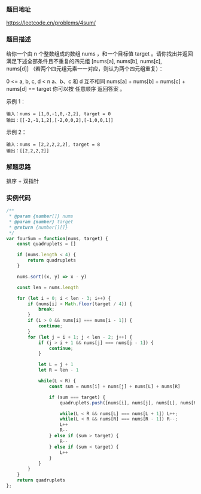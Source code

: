 ### 题目地址

https://leetcode.cn/problems/4sum/

### 题目描述

给你一个由 n 个整数组成的数组 nums ，和一个目标值 target 。请你找出并返回满足下述全部条件且不重复的四元组 [nums[a], nums[b], nums[c], nums[d]] （若两个四元组元素一一对应，则认为两个四元组重复）：

0 <= a, b, c, d < n
a、b、c 和 d 互不相同
nums[a] + nums[b] + nums[c] + nums[d] == target
你可以按 任意顺序 返回答案 。

示例 1：

```
输入：nums = [1,0,-1,0,-2,2], target = 0
输出：[[-2,-1,1,2],[-2,0,0,2],[-1,0,0,1]]
```

示例 2：

```
输入：nums = [2,2,2,2,2], target = 8
输出：[[2,2,2,2]]
```

### 解题思路

排序 + 双指针

### 实例代码
``` javascript
/**
 * @param {number[]} nums
 * @param {number} target
 * @return {number[][]}
 */
var fourSum = function(nums, target) {
    const quadruplets = []

    if (nums.length < 4) {
        return quadruplets
    }

    nums.sort((x, y) => x - y)

    const len = nums.length

    for (let i = 0; i < len - 3; i++) {
        if (nums[i] > Math.floor(target / 4)) {
            break;
        }
        if (i > 0 && nums[i] === nums[i - 1]) {
            continue;
        }
        for (let j = i + 1; j < len - 2; j++) {
            if (j > i + 1 && nums[j] === nums[j - 1]) {
                continue;
            }

            let L = j + 1
            let R = len - 1

            while(L < R) {
                const sum = nums[i] + nums[j] + nums[L] + nums[R]

                if (sum === target) {
                    quadruplets.push([nums[i], nums[j], nums[L], nums[R]])

                    while(L < R && nums[L] === nums[L + 1]) L++;
                    while(L < R && nums[R] === nums[R - 1]) R--;
                    L++
                    R--
                } else if (sum > target) {
                    R--
                } else if (sum < target) {
                    L++
                }
            }
        }
    }
    return quadruplets
};
```
